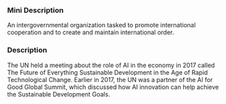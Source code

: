 ### Mini Description

An intergovernmental organization tasked to promote international cooperation and to create and maintain international order. 

### Description

The UN held a meeting about the role of AI in the economy in 2017 called The Future of Everything  Sustainable Development in the Age of Rapid Technological Change. Earlier in 2017, the UN was a partner of the AI for Good Global Summit, which discussed how AI innovation can help achieve the Sustainable Development Goals.

